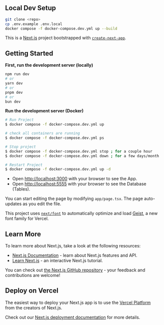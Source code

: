 ## Local Dev Setup

```bash
git clone <repo>
cp .env.example .env.local
docker compose -f docker-compose.dev.yml up --build
```

This is a [Next.js](https://nextjs.org) project bootstrapped with [`create-next-app`](https://nextjs.org/docs/app/api-reference/cli/create-next-app).

## Getting Started
**First, run the development server (locally)**

```bash
npm run dev
# or
yarn dev
# or
pnpm dev
# or
bun dev
```


**Run the development server (Docker)**

```bash
# Run Project
$ docker compose -f docker-compose.dev.yml up

# check all containers are running
$ docker compose -f docker-compose.dev.yml ps

# Stop project
$ docker compose -f docker-compose.dev.yml stop ; for a couple hour
$ docker compose -f docker-compose.dev.yml down ; for a few days/month

# Restart Project
$ docker compose -f docker-compose.dev.yml up -d
```


- Open [http://localhost:3000](http://localhost:3000) with your browser to see the App.
- Open [http://localhost:5555](http://localhost:5555) with your browser to see the Database (Tables).

You can start editing the page by modifying `app/page.tsx`. The page auto-updates as you edit the file.

This project uses [`next/font`](https://nextjs.org/docs/app/building-your-application/optimizing/fonts) to automatically optimize and load [Geist](https://vercel.com/font), a new font family for Vercel.

## Learn More

To learn more about Next.js, take a look at the following resources:

- [Next.js Documentation](https://nextjs.org/docs) - learn about Next.js features and API.
- [Learn Next.js](https://nextjs.org/learn) - an interactive Next.js tutorial.

You can check out [the Next.js GitHub repository](https://github.com/vercel/next.js) - your feedback and contributions are welcome!

## Deploy on Vercel

The easiest way to deploy your Next.js app is to use the [Vercel Platform](https://vercel.com/new?utm_medium=default-template&filter=next.js&utm_source=create-next-app&utm_campaign=create-next-app-readme) from the creators of Next.js.

Check out our [Next.js deployment documentation](https://nextjs.org/docs/app/building-your-application/deploying) for more details.
